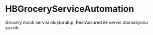 # HBGroceryServiceAutomation
Grocery mock servisi oluşturulup, RestAssured ile servis otomasyonu yazıldı.
